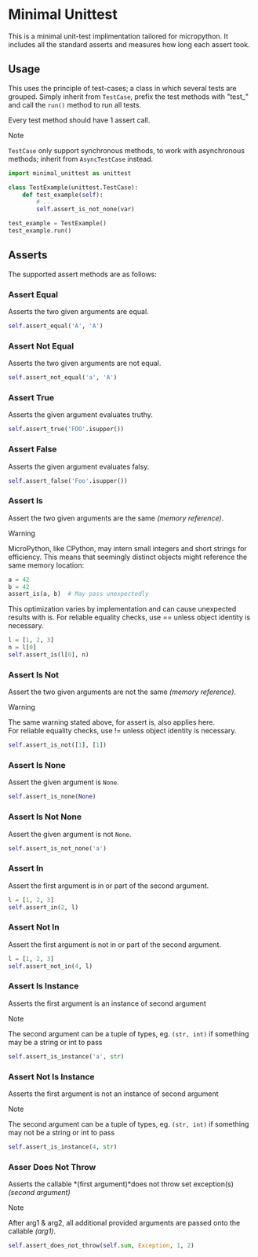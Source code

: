 # Minimal Unittest

This is a minimal unit-test implimentation tailored for micropython.
It includes all the standard asserts and measures how long each assert took.

## Usage

This uses the principle of test-cases; a class in which several tests are grouped.
Simply inherit from `TestCase`, prefix the test methods with "test_"
and call the `run()` method to run all tests.

Every test method should have 1 assert call.

> [!NOTE]
> `TestCase` only support synchronous methods,
> to work with asynchronous methods; inherit from `AsyncTestCase` instead.

```py
import minimal_unittest as unittest

class TestExample(unittest.TestCase):
    def test_example(self):
        # ...
        self.assert_is_not_none(var)

test_example = TestExample()
test_example.run()
```

## Asserts

The supported assert methods are as follows:

### Assert Equal

Asserts the two given arguments are equal.

```py
self.assert_equal('A', 'A')
```

### Assert Not Equal

Asserts the two given arguments are not equal.

```py
self.assert_not_equal('a', 'A')
```

### Assert True

Asserts the given argument evaluates truthy.

```py
self.assert_true('FOO'.isupper())
```

### Assert False

Asserts the given argument evaluates falsy.

```py
self.assert_false('Foo'.isupper())
```

### Assert Is

Assert the two given arguments are the same *(memory reference)*.

> [!WARNING]
> MicroPython, like CPython, may intern small integers and short strings for efficiency.
> This means that seemingly distinct objects might reference the same memory location:
> ```py
> a = 42
> b = 42
> assert_is(a, b)  # May pass unexpectedly
> ```
> This optimization varies by implementation and can cause unexpected results with is.
> For reliable equality checks, use == unless object identity is necessary.

```py
l = [1, 2, 3]
n = l[0]
self.assert_is(l[0], n)
```

### Assert Is Not

Assert the two given arguments are not the same *(memory reference)*.

> [!WARNING]
> The same warning stated above, for assert is, also applies here.\
> For reliable equality checks, use != unless object identity is necessary.

```py
self.assert_is_not([1], [1])
```

### Assert Is None

Assert the given argument is `None`.

```py
self.assert_is_none(None)
```

### Assert Is Not None

Assert the given argument is not `None`.

```py
self.assert_is_not_none('a')
```

### Assert In

Assert the first argument is in or part of the second argument.

```py
l = [1, 2, 3]
self.assert_in(2, l)
```

### Assert Not In

Assert the first argument is not in or part of the second argument.

```py
l = [1, 2, 3]
self.assert_not_in(4, l)
```

### Assert Is Instance

Asserts the first argument is an instance of second argument

> [!NOTE]
> The second argument can be a tuple of types,
> eg. `(str, int)` if something may be a string or int to pass

```py
self.assert_is_instance('a', str)
```

### Assert Not Is Instance

Asserts the first argument is not an instance of second argument

> [!NOTE]
> The second argument can be a tuple of types,
> eg. `(str, int)` if something may not be a string or int to pass

```py
self.assert_is_instance(4, str)
```

### Asser Does Not Throw

Asserts the callable *(first argument)*does not throw set exception(s) *(second argument)*

> [!NOTE]
> After arg1 & arg2, all additional provided arguments
> are passed onto the callable *(arg1)*.

```py
self.assert_does_not_throw(self.sum, Exception, 1, 2)
```

